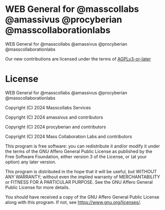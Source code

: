 # WEB General for @masscollabs @amassivus @procyberian @masscollaborationlabs

WEB General for @masscollabs @amassivus @procyberian @masscollaborationlabs

Our new contributions are licensed under the terms of [AGPLv3-or-later](LICENSE)

# License

WEB General for @masscollabs @amassivus @procyberian @masscollaborationlabs

Copyright (C) 2024 Masscollabs Services

Copyright (C) 2024 amassivus and contributors

Copyright (C) 2024 procyberian and contributors

Copyright (C) 2024 Mass Collaboration Labs and contributors

This program is free software: you can redistribute it and/or modify
it under the terms of the GNU Affero General Public License as published
by the Free Software Foundation, either version 3 of the License, or
(at your option) any later version.

This program is distributed in the hope that it will be useful,
but WITHOUT ANY WARRANTY; without even the implied warranty of
MERCHANTABILITY or FITNESS FOR A PARTICULAR PURPOSE.  See the
GNU Affero General Public License for more details.

You should have received a copy of the GNU Affero General Public License
along with this program.  If not, see <https://www.gnu.org/licenses/>.
